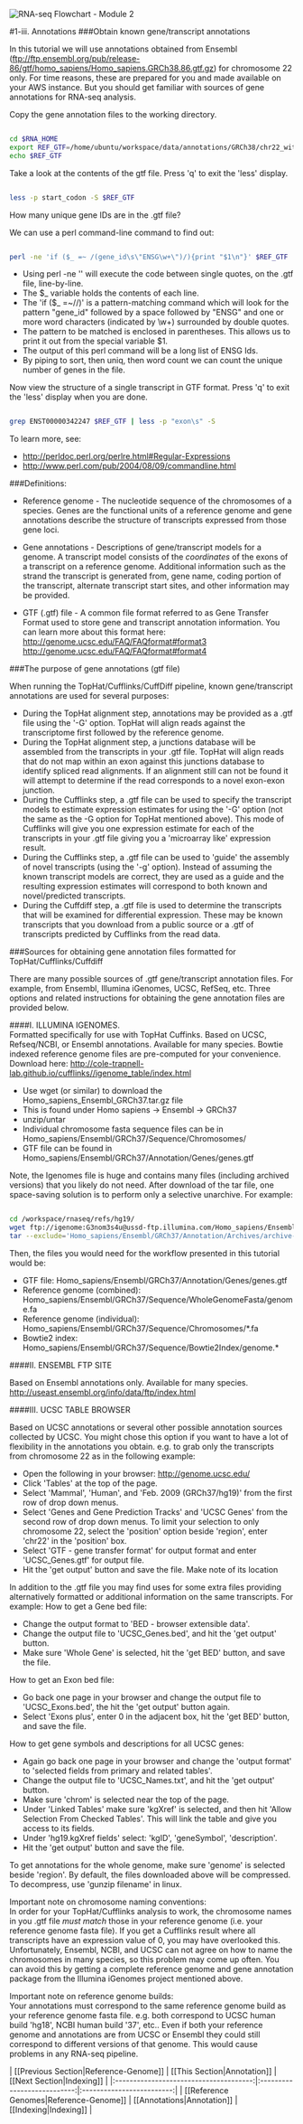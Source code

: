 ![RNA-seq Flowchart - Module 2](Images/RNA-seq_Flowchart2.png)

#1-iii. Annotations
###Obtain known gene/transcript annotations

In this tutorial we will use annotations obtained from Ensembl (ftp://ftp.ensembl.org/pub/release-86/gtf/homo_sapiens/Homo_sapiens.GRCh38.86.gtf.gz) for chromosome 22 only. For time reasons, these are prepared for you and made available on your AWS instance. But you should get familiar with sources of gene annotations for RNA-seq analysis. 

Copy the gene annotation files to the working directory. 

```bash

cd $RNA_HOME
export REF_GTF=/home/ubuntu/workspace/data/annotations/GRCh38/chr22_with_ERCC92.gtf
echo $REF_GTF

```

Take a look at the contents of the gtf file. Press 'q' to exit the 'less' display.

```bash

less -p start_codon -S $REF_GTF

```

How many unique gene IDs are in the .gtf file?

We can use a perl command-line command to find out:

```bash

perl -ne 'if ($_ =~ /(gene_id\s\"ENSG\w+\")/){print "$1\n"}' $REF_GTF | sort | uniq | wc -l

```

* Using perl -ne '' will execute the code between single quotes, on the .gtf file, line-by-line.
* The $_ variable holds the contents of each line.
* The 'if ($_ =~//)' is a pattern-matching command which will look for the pattern "gene_id" followed by a space followed by "ENSG" and one or more word characters (indicated by \w+) surrounded by double quotes.
* The pattern to be matched is enclosed in parentheses. This allows us to print it out from the special variable $1.
* The output of this perl command will be a long list of ENSG Ids. 
* By piping to sort, then uniq, then word count we can count the unique number of genes in the file.


Now view the structure of a single transcript in GTF format. Press 'q' to exit the 'less' display when you are done.

```bash

grep ENST00000342247 $REF_GTF | less -p "exon\s" -S

```

To learn more, see:
* http://perldoc.perl.org/perlre.html#Regular-Expressions
* http://www.perl.com/pub/2004/08/09/commandline.html
	
	
###Definitions:

- Reference genome - The nucleotide sequence of the chromosomes of a species.  Genes are the functional units of a reference genome and gene annotations describe the structure of transcripts expressed from those gene loci.  

- Gene annotations - Descriptions of gene/transcript models for a genome.  A transcript model consists of the *coordinates* of the exons of a transcript on a reference genome.  Additional information such as the strand the transcript is generated from, gene name, coding portion of the transcript, alternate transcript start sites, and other information may be provided.

- GTF (.gtf) file - A common file format referred to as Gene Transfer Format used to store gene and transcript annotation information.  You can learn more about this format here:
http://genome.ucsc.edu/FAQ/FAQformat#format3
http://genome.ucsc.edu/FAQ/FAQformat#format4
	
###The purpose of gene annotations (gtf file)

When running the TopHat/Cufflinks/CuffDiff pipeline, known gene/transcript annotations are used for several purposes:
* During the TopHat alignment step, annotations may be provided as a .gtf file using the '-G' option.  TopHat will align reads against the transcriptome first followed by the reference genome.
* During the TopHat alignment step, a junctions database will be assembled from the transcripts in your .gtf file.  TopHat will align reads that do not map within an exon against this junctions database to identify spliced read alignments.  If an alignment still can not be found it will attempt to determine if the read corresponds to a novel exon-exon junction.
* During the Cufflinks step, a .gtf file can be used to specify the transcript models to estimate expression estimates for using the '-G' option (not the same as the -G option for TopHat mentioned above).  This mode of Cufflinks will give you one expression estimate for each of the transcripts in your .gtf file giving you a 'microarray like' expression result.
* During the Cufflinks step, a .gtf file can be used to 'guide' the assembly of novel transcripts (using the '-g' option).  Instead of assuming the known transcript models are correct, they are used as a guide and the resulting expression estimates will correspond to both known and novel/predicted transcripts.
* During the Cuffdiff step, a .gtf file is used to determine the transcripts that will be examined for differential expression.  These may be known transcripts that you download from a public source or a .gtf of transcripts predicted by Cufflinks from the read data.
	
###Sources for obtaining gene annotation files formatted for TopHat/Cufflinks/Cuffdiff

There are many possible sources of .gtf gene/transcript annotation files.  For example, from Ensembl, Illumina iGenomes, UCSC, RefSeq, etc.  Three options and related instructions for obtaining the gene annotation files are provided below.
	
####I. ILLUMINA IGENOMES.  
Formatted specifically for use with TopHat Cuffinks.  Based on UCSC, Refseq/NCBI, or Ensembl annotations.  Available for many species.  Bowtie indexed reference genome files are pre-computed for your convenience.  Download here:
http://cole-trapnell-lab.github.io/cufflinks//igenome_table/index.html

  * Use wget (or similar) to download the Homo_sapiens_Ensembl_GRCh37.tar.gz file 
  * This is found under Homo sapiens -> Ensembl -> GRCh37
  * unzip/untar
  * Individual chromosome fasta sequence files can be in Homo_sapiens/Ensembl/GRCh37/Sequence/Chromosomes/
  * GTF file can be found in Homo_sapiens/Ensembl/GRCh37/Annotation/Genes/genes.gtf

Note, the Igenomes file is huge and contains many files (including archived versions) that you likely do not need. After download of the tar file, one space-saving solution is to perform only a selective unarchive. For example:

```bash

cd /workspace/rnaseq/refs/hg19/
wget ftp://igenome:G3nom3s4u@ussd-ftp.illumina.com/Homo_sapiens/Ensembl/GRCh37/Homo_sapiens_Ensembl_GRCh37.tar.gz
tar --exclude='Homo_sapiens/Ensembl/GRCh37/Annotation/Archives/archive-2010*' --exclude='Homo_sapiens/Ensembl/GRCh37/Annotation/Archives/archive-2011*' --exclude='Homo_sapiens/Ensembl/GRCh37/Annotation/Archives/archive-2012*' --exclude='Homo_sapiens/Ensembl/GRCh37/Annotation/Archives/archive-2013*' --exclude='Homo_sapiens/Ensembl/GRCh37/Sequence/BWAIndex' --exclude='Homo_sapiens/Ensembl/GRCh37/Sequence/BowtieIndex' --exclude='Homo_sapiens/Ensembl/GRCh37/Sequence/AbundantSequences' -zxvf Homo_sapiens_Ensembl_GRCh37.tar.gz

```

Then, the files you would need for the workflow presented in this tutorial would be:

* GTF file: Homo_sapiens/Ensembl/GRCh37/Annotation/Genes/genes.gtf
* Reference genome (combined): Homo_sapiens/Ensembl/GRCh37/Sequence/WholeGenomeFasta/genome.fa
* Reference genome (individual): Homo_sapiens/Ensembl/GRCh37/Sequence/Chromosomes/*.fa
* Bowtie2 index: Homo_sapiens/Ensembl/GRCh37/Sequence/Bowtie2Index/genome.*
	
####II. ENSEMBL FTP SITE  

Based on Ensembl annotations only.  Available for many species.
http://useast.ensembl.org/info/data/ftp/index.html
	
####III. UCSC TABLE BROWSER  

Based on UCSC annotations or several other possible annotation sources collected by UCSC. You might chose this option if you want to have a lot of flexibility in the annotations you obtain.  e.g. to grab only the transcripts from chromosome 22 as in the following example:
  * Open the following in your browser: http://genome.ucsc.edu/
  * Click 'Tables' at the top of the page.
  * Select 'Mammal', 'Human', and 'Feb. 2009 (GRCh37/hg19)' from the first row of drop down menus.
  * Select 'Genes and Gene Prediction Tracks' and 'UCSC Genes' from the second row of drop down menus.
    To limit your selection to only chromosome 22, select the 'position' option beside 'region', enter 'chr22' in the 'position' box.
  * Select 'GTF - gene transfer format' for output format and enter 'UCSC_Genes.gtf' for output file.
  * Hit the 'get output' button and save the file.  Make note of its location
	
In addition to the .gtf file you may find uses for some extra files providing alternatively formatted or additional information on the same transcripts.  For example:
How to get a Gene bed file:
  * Change the output format to 'BED - browser extensible data'.
  * Change the output file to 'UCSC_Genes.bed', and hit the 'get output' button.
  * Make sure 'Whole Gene' is selected, hit the 'get BED' button, and save the file.
	
How to get an Exon bed file:  
  * Go back one page in your browser and change the output file to 'UCSC_Exons.bed', the hit the 'get output' button again.  
  * Select 'Exons plus', enter 0 in the adjacent box, hit the 'get BED' button, and save the file.  
	
How to get gene symbols and descriptions for all UCSC genes:  
  * Again go back one page in your browser and change the 'output format' to 'selected fields from primary and related tables'.  
  * Change the output file to 'UCSC_Names.txt', and hit the 'get output' button.  
  * Make sure 'chrom' is selected near the top of the page.  
  * Under 'Linked Tables' make sure 'kgXref' is selected, and then hit 'Allow Selection From Checked Tables'.  This will link the table and give you access to its fields.  
  * Under 'hg19.kgXref fields' select: 'kgID', 'geneSymbol', 'description'.  
  * Hit the 'get output' button and save the file.  
	
To get annotations for the whole genome, make sure 'genome' is selected beside 'region'.
By default, the files downloaded above will be compressed.  To decompress, use 'gunzip filename' in linux.
	
Important note on chromosome naming conventions:  
In order for your TopHat/Cufflinks analysis to work, the chromosome names in you .gtf file *must match* those in your reference genome (i.e. your reference genome fasta file).  If you get a Cufflinks result where all transcripts have an expression value of 0, you may have overlooked this.  Unfortunately, Ensembl, NCBI, and UCSC can not agree on how to name the chromosomes in many species, so this problem may come up often.  You can avoid this by getting a complete reference genome and gene annotation package from the Illumina iGenomes project mentioned above.
	
Important note on reference genome builds:  
Your annotations must correspond to the same reference genome build as your reference genome fasta file.  e.g. both correspond to UCSC human build 'hg18', NCBI human build '37', etc..  Even if both your reference genome and annotations are from UCSC or Ensembl they could still correspond to different versions of that genome.  This would cause problems in any RNA-seq pipeline.
	
| [[Previous Section|Reference-Genome]]  | [[This Section|Annotation]] | [[Next Section|Indexing]] |
|:--------------------------------------:|:---------------------------:|:-------------------------:|
| [[Reference Genomes|Reference-Genome]] | [[Annotations|Annotation]]  | [[Indexing|Indexing]]     |
